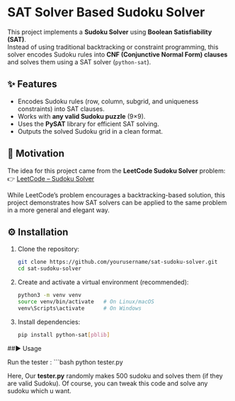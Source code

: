 # SAT Solver Based Sudoku Solver  

This project implements a **Sudoku Solver** using **Boolean Satisfiability (SAT)**.  
Instead of using traditional backtracking or constraint programming, this solver encodes Sudoku rules into **CNF (Conjunctive Normal Form) clauses** and solves them using a SAT solver (`python-sat`).  

## ✨ Features  
- Encodes Sudoku rules (row, column, subgrid, and uniqueness constraints) into SAT clauses.  
- Works with **any valid Sudoku puzzle** (9×9).  
- Uses the **PySAT** library for efficient SAT solving.  
- Outputs the solved Sudoku grid in a clean format.  

## 🧩 Motivation  
The idea for this project came from the **LeetCode Sudoku Solver** problem:  
👉 [LeetCode – Sudoku Solver](https://leetcode.com/problems/sudoku-solver/)  

While LeetCode’s problem encourages a backtracking-based solution, this project demonstrates how SAT solvers can be applied to the same problem in a more general and elegant way.  

## ⚙️ Installation  
1. Clone the repository:  
   ```bash
   git clone https://github.com/yourusername/sat-sudoku-solver.git
   cd sat-sudoku-solver
2. Create and activate a virtual environment (recommended):
    ```bash
    python3 -m venv venv
    source venv/bin/activate   # On Linux/macOS
    venv\Scripts\activate      # On Windows
3. Install dependencies:
    ```bash 
    pip install python-sat[pblib]

##▶️ Usage

Run the tester :
    ```bash
    python tester.py 

Here, Our **tester.py** randomly makes 500 sudoku and solves them (if they are valid Sudoku). 
Of course, you can tweak this code and solve any sudoku which u want.      